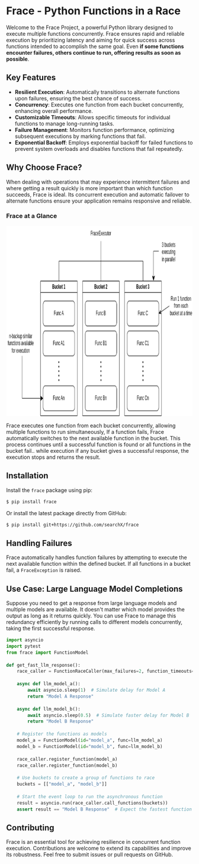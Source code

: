 # Frace - Python Functions in a Race

Welcome to the Frace Project, a powerful Python library designed to execute multiple functions concurrently. Frace ensures rapid and reliable execution by prioritizing latency and aiming for quick success across functions intended to accomplish the same goal. Even **if some functions encounter failures, others continue to run, offering results as soon as possible**.

## Key Features

- **Resilient Execution**: Automatically transitions to alternate functions upon failures, ensuring the best chance of success.
- **Concurrency**: Executes one function from each bucket concurrently, enhancing overall performance.
- **Customizable Timeouts**: Allows specific timeouts for individual functions to manage long-running tasks.
- **Failure Management**: Monitors function performance, optimizing subsequent executions by marking functions that fail.
- **Exponential Backoff**: Employs exponential backoff for failed functions to prevent system overloads and disables functions that fail repeatedly.

## Why Choose Frace?

When dealing with operations that may experience intermittent failures and where getting a result quickly is more important than which function succeeds, Frace is ideal. Its concurrent execution and automatic failover to alternate functions ensure your application remains responsive and reliable.

### Frace at a Glance
<img src="https://raw.githubusercontent.com/searchX/frace/main/images/frace_executor.png" height="512">

Frace executes one function from each bucket concurrently, allowing multiple functions to run simultaneously, If a function fails, Frace automatically switches to the next available function in the bucket. This process continues until a successful function is found or all functions in the bucket fail.. while execution if any bucket gives a successful response, the execution stops and returns the result.

## Installation

Install the `frace` package using pip:

```bash
$ pip install frace
```

Or install the latest package directly from GitHub:

```bash
$ pip install git+https://github.com/searchX/frace
```

## Handling Failures

Frace automatically handles function failures by attempting to execute the next available function within the defined bucket. If all functions in a bucket fail, a `FraceException` is raised.

## Use Case: Large Language Model Completions

Suppose you need to get a response from large language models and multiple models are available. It doesn't matter which model provides the output as long as it returns quickly. You can use Frace to manage this redundancy efficiently by running calls to different models concurrently, taking the first successful response.

```python
import asyncio
import pytest
from frace import FunctionModel

def get_fast_llm_response():
    race_caller = FunctionRaceCaller(max_failures=2, function_timeouts={})

    async def llm_model_a():
        await asyncio.sleep(1)  # Simulate delay for Model A
        return "Model A Response"

    async def llm_model_b():
        await asyncio.sleep(0.5)  # Simulate faster delay for Model B
        return "Model B Response"

    # Register the functions as models
    model_a = FunctionModel(id="model_a", func=llm_model_a)
    model_b = FunctionModel(id="model_b", func=llm_model_b)

    race_caller.register_function(model_a)
    race_caller.register_function(model_b)

    # Use buckets to create a group of functions to race
    buckets = [["model_a", "model_b"]]

    # Start the event loop to run the asynchronous function
    result = asyncio.run(race_caller.call_functions(buckets))
    assert result == "Model B Response"  # Expect the fastest function result
```

## Contributing

Frace is an essential tool for achieving resilience in concurrent function execution. Contributions are welcome to extend its capabilities and improve its robustness. Feel free to submit issues or pull requests on GitHub.